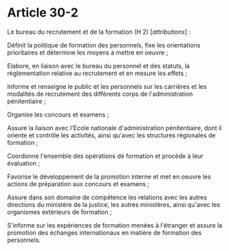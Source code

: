 # Article 30-2

Le bureau du recrutement et de la formation (H 2) [*attributions*] :

Définit la politique de formation des personnels, fixe les orientations prioritaires et détermine les moyens à mettre en oeuvre ;

Elabore, en liaison avec le bureau du personnel et des statuts, la réglementation relative au recrutement et en mesure les effets ;

Informe et renseigne le public et les personnels sur les carrières et les modalités de recrutement des différents corps de l'administration pénitentiaire ;

Organise les concours et examens ;

Assure la liaison avec l'Ecole nationale d'administration pénitentiaire, dont il oriente et contrôle les activités, ainsi qu'avec les structures régionales de formation ;

Coordonne l'ensemble des opérations de formation et procède à leur évaluation ;

Favorise le développement de la promotion interne et met en oeuvre les actions de préparation aux concours et examens ;

Assure dans son domaine de compétence les relations avec les autres directions du ministère de la justice, les autres ministères, ainsi qu'avec les organismes extérieurs de formation ;

S'informe sur les expériences de formation menées à l'étranger et assure la promotion des échanges internationaux en matière de formation des personnels.
